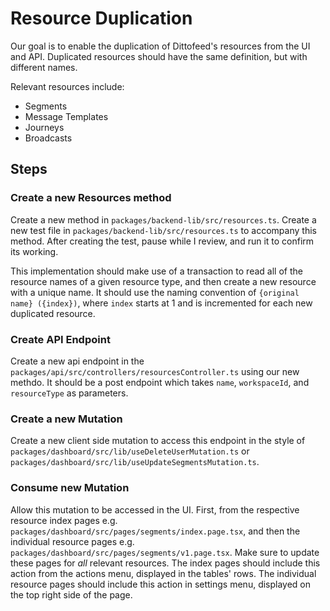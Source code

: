 # Resource Duplication

Our goal is to enable the duplication of Dittofeed's resources from the UI and API. Duplicated resources should have the same definition, but with different names.

Relevant resources include:

- Segments
- Message Templates
- Journeys
- Broadcasts

## Steps

### Create a new Resources method

Create a new method in `packages/backend-lib/src/resources.ts`. Create a new test file in `packages/backend-lib/src/resources.ts` to accompany this method. After creating the test, pause while I review, and run it to confirm its working.

This implementation should make use of a transaction to read all of the resource names of a given resource type, and then create a new resource with a unique name. It should use the naming convention of `{original name} ({index})`, where `index` starts at 1 and is incremented for each new duplicated resource.

### Create API Endpoint

Create a new api endpoint in the `packages/api/src/controllers/resourcesController.ts` using our new methdo. It should be a post endpoint which takes `name`, `workspaceId`, and `resourceType` as parameters.

### Create a new Mutation

Create a new client side mutation to access this endpoint in the style of `packages/dashboard/src/lib/useDeleteUserMutation.ts` or `packages/dashboard/src/lib/useUpdateSegmentsMutation.ts`.

### Consume new Mutation

Allow this mutation to be accessed in the UI. First, from the respective resource index pages e.g. `packages/dashboard/src/pages/segments/index.page.tsx`, and then the individual resource pages e.g. `packages/dashboard/src/pages/segments/v1.page.tsx`. Make sure to update these pages for *all* relevant resources. The index pages should include this action from the actions menu, displayed in the tables' rows. The individual resource pages should include this action in settings menu, displayed on the top right side of the page.
